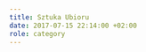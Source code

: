 ```yaml
---
title: Sztuka Ubioru
date: 2017-07-15 22:14:00 +02:00
role: category
---
```


<div>
  <Feed { ...data } feed={ data.website.getCategoryOfTitle('Sztuka Ubioru').pages } />
</div>